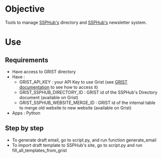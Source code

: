 # Objective

Tools to manage [SSPHub's](https://ssphub.netlify.app/) directory and [SSPHub's](https://ssphub.netlify.app/) newsletter system. 

# Use

## Requirements
- Have access to GRIST directory
- Have : 
    - GRIST_API_KEY : your API Key to use Grist (see [GRIST documentation](https://support.getgrist.com/rest-api/) to see how to access it)
    - GRIST_SSPHUB_DIRECTORY_ID : GRIST id of the SSPHub's Directory document (available on Grist)
    - GRIST_SSPHUB_WEBSITE_MERGE_ID : GRIST id of the internal table to merge old website to new website (available on Grist)
- Apps : Python

## Step by step 

 - To generate draft email, go to script.py, and run function generate_email
 - To import draft template to SSPHub's site, go to script.py and run fill_all_templates_from_grist

